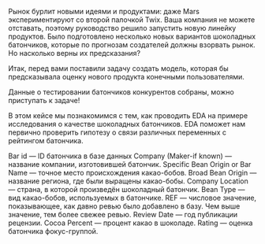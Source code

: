 Рынок бурлит новыми идеями и продуктами: даже Mars экспериментируют со второй палочкой Twix. Ваша компания не можете отставать, поэтому руководство решило запустить новую линейку продуктов. Было подготовлено несколько новых вариантов шоколадных батончиков, которые по прогнозам создателей должны взорвать рынок. Но насколько верны их предсказания?

Итак, перед вами поставили задачу создать модель, которая бы предсказывала оценку нового продукта конечными пользователями.

Данные о тестировании батончиков конкурентов собраны, можно приступать к задаче!

В этом кейсе мы познакомимся с тем, как проводить EDA на примере исследования о качестве шоколадных батончиков. EDA поможет нам первично проверить гипотезу о связи различных переменных с рейтингом батончика.

Bar id — ID батончика в базе данных
Company (Maker-if known) — название компании, изготовившей батончик.
Specific Bean Origin or Bar Name — точное место происхождения какао-бобов.
Broad Bean Origin — название региона, где были выращены какао-бобы.
Company Location — страна, в которой произведён шоколадный батончик.
Bean Type — вид какао-бобов, используемых в батончике.
REF — числовое значение, показывающее, как давно ревью было добавлено в базу. Чем выше значение, тем более свежее ревью.
Review Date — год публикации рецензии.
Cocoa Percent — процент какао в шоколаде.
Rating — оценка батончика фокус-группой.
